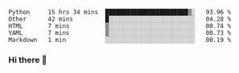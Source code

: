 <!--START_SECTION:waka-->
```text
Python     15 hrs 34 mins  ███████████████████████▒░   93.96 % 
Other      42 mins         █░░░░░░░░░░░░░░░░░░░░░░░░   04.28 % 
HTML       7 mins          ▒░░░░░░░░░░░░░░░░░░░░░░░░   00.74 % 
YAML       7 mins          ▒░░░░░░░░░░░░░░░░░░░░░░░░   00.73 % 
Markdown   1 min           ░░░░░░░░░░░░░░░░░░░░░░░░░   00.19 % 
```
<!--END_SECTION:waka-->

### Hi there 👋

<!--
**DnC275/DnC275** is a ✨ _special_ ✨ repository because its `README.md` (this file) appears on your GitHub profile.

Here are some ideas to get you started:

- 🔭 I’m currently working on ...
- 🌱 I’m currently learning ...
- 👯 I’m looking to collaborate on ...
- 🤔 I’m looking for help with ...
- 💬 Ask me about ...
- 📫 How to reach me: ...
- 😄 Pronouns: ...
- ⚡ Fun fact: ...
-->
